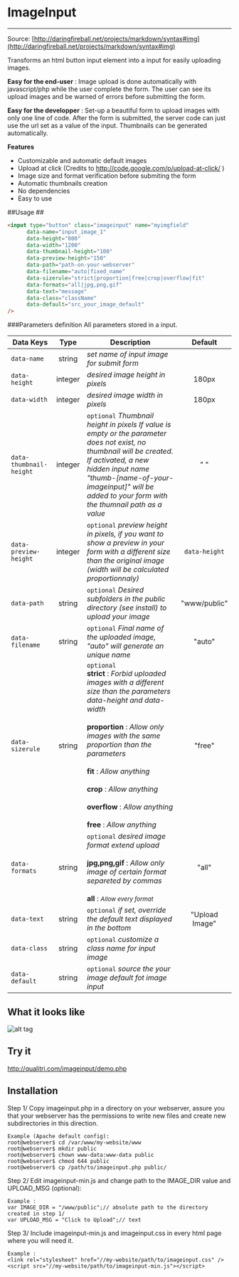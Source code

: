 # ImageInput #
----------

Source: [http://daringfireball.net/projects/markdown/syntax#img](http://daringfireball.net/projects/markdown/syntax#img)

Transforms an html button input element into a input for easily uploading images.

**Easy for the end-user** : Image upload is done automatically with javascript/php while the user complete the form. 
The user can see its upload images and be warned of errors before submitting the form.

**Easy for the developper** : Set-up a beautiful form to upload images with only one line of code. 
After the form is submitted, the server code can just use the url set as a value of the input.
Thumbnails can be generated automatically.


**Features**

+ Customizable and automatic default images
+ Upload at click (Credits to http://code.google.com/p/upload-at-click/ )
+ Image size and format verification before submiting the form
+ Automatic thumbnails creation
+ No dependencies
+ Easy to use




##Usage ##

``` html
<input type="button" class="imageinput" name="myimgfield"
      data-name="input_image_1"
      data-height="800"
      data-width="1200"
      data-thumbnail-height="100"
      data-preview-height="150"
      data-path="path-on-your-webserver"
      data-filename="auto|fixed_name"
      data-sizerule="strict|proportion|free|crop|overflow|fit"
      data-formats="all|jpg,png,gif"
      data-text="message"
      data-class="className"
      data-default="src_your_image_default"
/>
```


###Parameters definition
All parameters stored in a input.


| Data Keys     | Type       | Description                      | Default   |
| ------------- |:----------:| -------------------------------- | :--------:|
| `data-name`   | string     | *set name of input image for submit form*  | |
| `data-height` | integer    | *desired image height in pixels* | 180px     |
| `data-width`  | integer    | *desired image width in pixels*  | 180px     |
| `data-thumbnail-height` | integer | `optional` *Thumbnail height in pixels If value is empty or the parameter does not exist, no thumbnail will be created. If activated, a new hidden input name "thumb-[name-of-your-imageinput]" will be added to your form with the thumnail path as a value* | " " |
| `data-preview-height` | integer    | `optional` *preview height in pixels, if you want to show a preview in your form with a different size than the original image (width will be calculated proportionnaly)* | `data-height` |
| `data-path`  | string   | `optional` *Desired subfolders in the public directory (see install) to upload your image*  | "www/public"   |
| `data-filename`  | string    | `optional` *Final name of the uploaded image, "auto" will generate an unique name* | "auto" |
| `data-sizerule`  | string    | `optional`<br> **strict** : *Forbid uploaded images with a different size than the parameters data-height and data-width*<br><br> **proportion** : *Allow only images with the same proportion than the parameters*<br><br> **fit** : *Allow anything* <br><br> **crop** : *Allow anything*<br><br> **overflow** : *Allow anything*  <br><br> **free** : *Allow anything* | "free" |
| `data-formats`  | string    | `optional` *desired image format extend upload*<br><br>**jpg,png,gif** :  *Allow only image of certain format separeted by commas*<br><br>**all** : <small>*Allow every format*</small>  | "all" |
| `data-text`  | string    | `optional` *if set, override the default text displayed in the bottom*  | "Upload Image" |
| `data-class`  | string    | `optional` *customize a class name for input image*  |  |
| `data-default`  | string    | `optional` *source the your image default fot image input*  |  |


## What it looks like ##

![alt tag](https://raw.github.com/qualitri/imageinput/master/screenshots/screenshot.png)


## Try it ##

http://qualitri.com/imageinput/demo.php


## Installation ##


Step 1/ Copy imageinput.php in a directory on your webserver, assure you that your webserver has the permissions to write new files and create new subdirectories in this direction.
``` 
Example (Apache default config): 
root@webserver$ cd /var/www/my-website/www
root@webserver$ mkdir public
root@webserver$ chown www-data:www-data public
root@webserver$ chmod 644 public
root@webserver$ cp /path/to/imageinput.php public/
```


Step 2/ Edit imageinput-min.js and change path to the IMAGE_DIR value and UPLOAD_MSG (optional): 
``` 
Example : 
var IMAGE_DIR = "/www/public";// absolute path to the directory created in step 1/ 
var UPLOAD_MSG = "Click to Upload";// text
```

Step 3/ Include imageinput-min.js and imageinput.css in every html page where you will need it.
``` 
Example : 
<link rel="stylesheet" href="//my-website/path/to/imageinput.css" />
<script src="//my-website/path/to/imageinput-min.js"></script>
```
